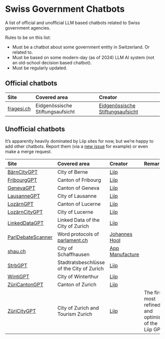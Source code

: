 # Swiss Government Chatbots

A list of official and unofficial LLM based chatbots related to Swiss government agencies.

Rules to be on this list:
* Must be a chatbot about some government entity in Switzerland. Or related to.
* Must be based on some modern-day (as of 2024) LLM AI system (not an old-school decision based chatbot).
* Must be regularly updated.


## Official chatbots

| Site | Covered area  | Creator |
|:-----------|:--|:--|
| [fragesi.ch](https://fragesi.ch) |  Eidgenössische Stiftungsaufsicht | [Eidgenössische Stiftungsaufsicht](https://www.edi.admin.ch/) |

## Unofficial chatbots

It’s apparently heavily dominated by Liip sites for now, but we’re happy to add other chatbots. Report them (via a [new issue](https://github.com/liip/SwissGovernmentChatbots/issues/new) for example) or even make a merge request.

| Site | Covered area  | Creator | Remarks |
|:-----------|:--|:--|:--|
| [BärnCityGPT](https://baerncity.gpt.liip.ch/) | City of Berne | [Liip](https://liip.ch) | |
| [FribourgGPT](https://fribourg.gpt.liip.ch/h) | Canton of Fribourg | [Liip](https://liip.ch) | |
| [GenevaGPT](https://geneva.gpt.liip.ch/) | Canton of Geneva |  [Liip](https://liip.ch) | |
| [LausanneGPT](https://lausanne.gpt.liip.ch/) | City of Lausanne | [Liip](https://liip.ch) | |
| [LozärnGPT](https://lozaern.gpt.liip.ch/) | Canton of Lucerne | [Liip](https://liip.ch) | |
| [LozärnCityGPT](https://lozaerncity.gpt.liip.ch/) | City of Lucerne | [Liip](https://liip.ch) | |
| [LinkedDataGPT](https://ld.gpt.liip.ch/) | Linked Data of the City of Zurich | [Liip](https://liip.ch) | |
| [ParlDebateScanner](https://www.parldebatescanner.org/) | Word protocols of [parlament.ch](https://parlament.ch)|[Johannes Hool](https://parldebatescanner.org/about?collabsible=contact) | |
| [shau.ch](https://shau.ch/) | City of Schaffhausen| [App Manufacture](https://www.appmanufacture.ch/) | |
| [StrbGPT](https://strb.zuericitygpt.ch/) | Stadtratsbeschlüsse of the City of Zurich | [Liip](https://liip.ch)| |
| [WintiGPT](https://winti.gpt.liip.ch/) | City of Winterthur | [Liip](https://liip.ch)  | |
| [ZüriCantonGPT](https://zuericanton.gpt.liip.ch/h) | Canton of Zurich | [Liip](https://liip.ch) | |
| [ZüriCityGPT](https://zuericitygpt.ch) | City of Zurich and Tourism Zurich | [Liip](https://liip.ch) | The first, most refined and optimised of the Liip GPTs |
